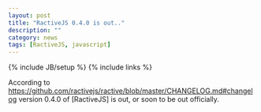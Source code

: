 ```yaml
---
layout: post
title: "RactiveJS 0.4.0 is out.."
description: ""
category: news
tags: [RactiveJS, javascript]
---
```

{% include JB/setup %}
{% include links %}

According to
<https://github.com/ractivejs/ractive/blob/master/CHANGELOG.md#changelog> 
version 0.4.0 of [RactiveJS] is out, or soon to be out officially.
